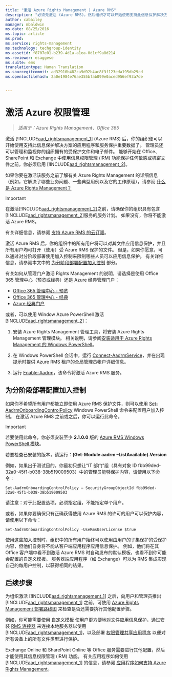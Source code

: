```yaml
---
title: "激活 Azure Rights Management | Azure RMS"
description: "必须先激活 (Azure RMS)，然后组织才可以开始使用支持此信息保护解决方案的应用程序和服务保护重要数据。"
author: cabailey
manager: mbaldwin
ms.date: 08/25/2016
ms.topic: article
ms.prod: 
ms.service: rights-management
ms.technology: techgroup-identity
ms.assetid: f8707e01-b239-4d1a-a1ea-0d1cf9a8d214
ms.reviewer: esaggese
ms.suite: ems
translationtype: Human Translation
ms.sourcegitcommit: ad32910b482ca9d92b4ac8f3f123eda195db29cd
ms.openlocfilehash: 2a0e1984e76ae355bfab099e0aced956ef93a7de


---
```


# 激活 Azure 权限管理

>*适用于：Azure Rights Management、Office 365*

激活 [!INCLUDE[aad_rightsmanagement_1](../includes/aad_rightsmanagement_1_md.md)] (Azure RMS) 后，你的组织便可以开始使用支持此信息保护解决方案的应用程序和服务保护重要数据了。 管理员还可以管理和监视你的组织拥有的受保护文件和电子邮件。 能够开始在 Office、SharePoint 和 Exchange 中使用信息权限管理 (IRM) 功能保护任何敏感或机密文件之前，你必须启用 [!INCLUDE[aad_rightsmanagement_2](../includes/aad_rightsmanagement_2_md.md)]。

如果你要在激活该服务之前了解有关 Azure Rights Management 的详细信息（例如，它解决了哪些业务问题、一些典型用例以及它的工作原理），请参阅 [什么是 Azure Rights Management？](../understand-explore/what-is-azure-rms.md)

> [!IMPORTANT]
> 在激活[!INCLUDE[aad_rightsmanagement_2](../includes/aad_rightsmanagement_2_md.md)]之前，请确保你的组织具有包含[!INCLUDE[aad_rightsmanagement_2](../includes/aad_rightsmanagement_2_md.md)]服务的服务计划。 如果没有，你将不能激活 Azure RMS。
>
> 有关详细信息，请参阅 [支持 Azure RMS 的云订阅](../get-started/requirements-subscriptions.md)。

激活 Azure RMS 后，你的组织中的所有用户将可以对其文件应用信息保护，并且所有用户均可打开（使用）受 Azure RMS 保护的文件。 但是，如果你愿意，可以通过对分阶段部署使用加入控制来限制哪些人员可以应用信息保护。 有关详细信息，请参阅本文中的 [为分阶段部署配置加入控制](#configuring-onboarding-controls-for-a-phased-deployment) 部分。

有关如何从管理门户激活 Rights Management 的说明，请选择是使用 Office 365 管理中心（预览或经典）还是 Azure 经典管理门户：


- [Office 365 管理中心 - 预览](activate-office365-preview.md)
- [Office 365 管理中心 - 经典](activate-office365-classic.md)
- [Azure 经典门户](activate-azure-classic.md)

或者，可以使用 Window Azure PowerShell 激活 [!INCLUDE[aad_rightsmanagement_2](../includes/aad_rightsmanagement_2_md.md)]：

1. 安装 Azure Rights Management 管理工具，将安装 Azure Rights Management 管理模块。 相关说明，请参阅[安装适用于 Azure Rights Management 的 Windows PowerShell](../deploy-use/install-powershell.md)。

2. 在 Windows PowerShell 会话中，运行 [Connect-AadrmService](https://msdn.microsoft.com/library/windowsazure/dn629415.aspx)，并在出现提示时提供 Azure RMS 租户的全局管理员帐户详细信息。

3. 运行 [Enable-Aadrm](http://msdn.microsoft.com/library/windowsazure/dn629412.aspx)，该命令将激活 Azure RMS 服务。

## 为分阶段部署配置加入控制
如果你不希望所有用户都能立即使用 Azure RMS 保护文件，则可以使用 [Set-AadrmOnboardingControlPolicy](http://msdn.microsoft.com/library/azure/dn857521.aspx) Windows PowerShell 命令来配置用户加入控制。 在激活 Azure RMS 之前或之后，你可以运行此命令。

> [!IMPORTANT]
> 若要使用此命令，你必须安装至少 **2.1.0.0** 版的 [Azure RMS Windows PowerShell 模块](http://go.microsoft.com/fwlink/?LinkId=257721)。
>
> 若要检查已安装的版本，请运行：**(Get-Module aadrm –ListAvailable).Version**

例如，如果出于测试目的，你最初只想让“IT 部门”组（具有对象 ID fbb99ded-32a0-45f1-b038-38b519009503）中的管理员能够保护内容，请使用以下命令：

```
Set-AadrmOnboardingControlPolicy – SecurityGroupObjectId fbb99ded-32a0-45f1-b038-38b519009503
```
请注意：对于此配置选项，必须指定组，不能指定单个用户。

或者，如果你要确保只有正确获得使用 Azure RMS 的许可的用户可以保护内容，请使用以下命令：

```
Set-AadrmOnboardingControlPolicy -UseRmsUserLicense $true
```
使用这些加入控制时，组织中的所有用户始终可以使用由用户的子集保护的受保护内容，但他们自身将不能从客户端应用程序应用信息保护。 例如，他们将在其 Office 客户端中看不到激活 Azure RMS 时自动发布的默认模板，也看不到你可能会配置的自定义模板。  服务器端应用程序（如 Exchange）可以为 RMS 集成实现自己的每用户控制，以获得相同的结果。


## 后续步骤
为组织激活 [!INCLUDE[aad_rightsmanagement_1](../includes/aad_rightsmanagement_1_md.md)] 之后，向用户和管理员推出 [!INCLUDE[aad_rightsmanagement_1](../includes/aad_rightsmanagement_1_md.md)] 之前，可使用 [Azure Rights Management 部署路线图](../plan-design/deployment-roadmap.md) 来检查是否还需要执行其他配置步骤。 

例如，你可能需要使用 [自定义模板](configure-custom-templates.md) 使用户更方便地对文件应用信息保护，通过安装 [RMS 连接器](deploy-rms-connector.md) 来连接本地服务器以使用 [!INCLUDE[aad_rightsmanagement_1](../includes/aad_rightsmanagement_1_md.md)]，以及部署 [权限管理共享应用程序](../rms-client/sharing-app-windows.md) 以便对所有设备上的所有文件类型进行保护。 

Exchange Online 和 SharePoint Online 等 Office 服务需要进行其他配置，然后才能使用其信息权限管理 (IRM) 功能。 有关应用程序如何使用 [!INCLUDE[aad_rightsmanagement_1](../includes/aad_rightsmanagement_1_md.md)] 的信息，请参阅 [应用程序如何支持 Azure Rights Management](../understand-explore/applications-support.md)。




<!--HONumber=Aug16_HO4-->


